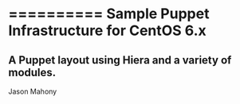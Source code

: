 ==========
Sample Puppet Infrastructure for CentOS 6.x
==========
A Puppet layout using Hiera and a variety of modules.
----------
Jason Mahony
